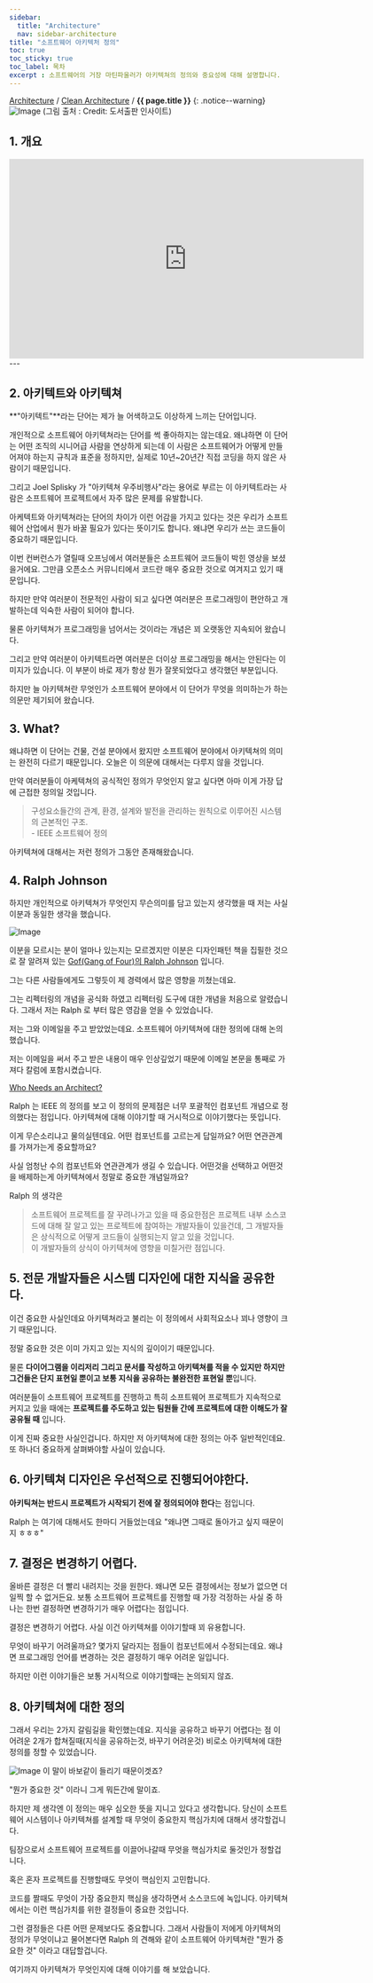 ```yaml
---
sidebar:
  title: "Architecture"
  nav: sidebar-architecture
title: "소프트웨어 아키텍처 정의"
toc: true
toc_sticky: true
toc_label: 목차
excerpt : 소프트웨어의 거장 마틴파울러가 아키텍쳐의 정의와 중요성에 대해 설명합니다.
---
```

[Architecture](/architecture/) / [Clean Architecture](/architecture/clean-architecture/) / **{{ page.title }}**
{: .notice--warning}
![Image](https://img1.daumcdn.net/thumb/R1280x0/?scode=mtistory2&fname=https%3A%2F%2Fblog.kakaocdn.net%2Fdn%2FlxciD%2FbtqG3lIG6ym%2FkcSRUhV2779YNl8j0ELiO1%2Fimg.jpg)
(그림 출처 : Credit: 도서출판 인사이트)
## 1. 개요

<iframe width="640" height="360" src="https://www.youtube-nocookie.com/embed/4E1BHTvhB7Y" frameborder="0" allowfullscreen></iframe>
---

## 2. 아키텍트와 아키텍쳐
**"아키텍트"**라는 단어는 제가 늘 어색하고도 이상하게 느끼는 단어입니다.

개인적으로 소프트웨어 아키텍쳐라는 단어를 썩 좋아하지는 않는데요.
왜냐하면 이 단어는 어떤 조직의 시니어급 사람을 연상하게 되는데
이 사람은 소프트웨어가 어떻게 만들어져야 하는지 규칙과 표준을 정하지만, 실제로 10년~20년간 직접 코딩을 하지 않은 사람이기 때문입니다.

그리고 Joel Splisky 가 "아키텍쳐 우주비행사"라는 용어로 부르는 이 아키텍트라는 사람은
소프트웨어 프로젝트에서 자주 많은 문제를 유발합니다.

아케텍트와 아키텍쳐라는 단어의 차이가 이런 어감을 가지고 있다는 것은 우리가 소프트웨어 산업에서
뭔가 바꿀 필요가 있다는 뜻이기도 합니다.
왜냐면 우리가 쓰는 코드들이 중요하기 때문입니다.

이번 컨버런스가 열릴때 오프닝에서 여러분들은 소프트웨어 코드들이 박힌 영상을 보셨을거에요.
그만큼 오픈소스 커뮤니티에서 코드란 매우 중요한 것으로 여겨지고 있기 때문입니다.

하지만 만약 여러분이 전문적인 사람이 되고 싶다면 여러분은 프로그래밍이 편안하고 개발하는데 익숙한 사람이 되어야 합니다.

물론 아키텍쳐가 프로그래밍을 넘어서는 것이라는 개념은 꾀 오랫동안 지속되어 왔습니다.

그리고 만약 여러분이 아키텍트라면 여러분은 더이상 프로그래밍을 해서는 안된다는 이미지가 있습니다.
이 부분이 바로 제가 항상 뭔가 잘못되었다고 생각했던 부분입니다.

하지만 늘 아키텍쳐란 무엇인가 소프트웨어 분야에서 이 단어가 무엇을 의미하는가 하는 의문만 제기되어 왔습니다.

## 3. What?

왜냐하면 이 단어는 건물, 건설 분야에서 왔지만 소프트웨어 분야에서 아키텍쳐의 의미는 완전히 다르기 때문입니다.
오늘은 이 의문에 대해서는 다루지 않을 것입니다.

만약 여러분들이 아케텍쳐의 공식적인 정의가 무엇인지 알고 싶다면 아마 이게 가장 답에 근접한 정의일 것입니다.

>구성요소들간의 관계, 환경, 설계와 발전을 관리하는 원칙으로 이루어진 시스템의 근본적인 구조.<br/>- IEEE 소프트웨어 정의

아키텍쳐에 대해서는 저런 정의가 그동안 존재해왔습니다.

## 4. Ralph Johnson
하지만 개인적으로 아키텍쳐가 무엇인지 무슨의미를 담고 있는지 생각했을 때 저는 사실 이분과 동일한 생각을 했습니다.

![Image](https://live.staticflickr.com/2331/1499817187_4d208050f1.jpg)

이분을 모르시는 분이 얼마나 있는지는 모르겠지만 이분은 디자인패턴 책을 집필한 것으로 잘 알려져 있는
[Gof(Gang of Four)의 Ralph Johnson](https://en.wikipedia.org/wiki/Ralph_Johnson_(computer_scientist)) 입니다.

그는 다른 사람들에게도 그렇듯이 제 경력에서 많은 영향을 끼쳤는데요.

그는 리펙터링의 개념을 공식화 하였고 리펙터링 도구에 대한 개념을 처음으로 알렸습니다.
그래서 저는 Ralph 로 부터 많은 영감을 얻을 수 있었습니다.

저는 그와 이메일을 주고 받았었는데요.
소프트웨어 아키텍쳐에 대한 정의에 대해 논의했습니다.

저는 이메일을 써서 주고 받은 내용이 매우 인상깊었기 때문에 이메일 본문을 통째로 가져다 칼럼에 포함시켰습니다.

[Who Needs an Architect?](http://martinfowler.com/ieeeSoftware/whoNeedsArchitect.pdf)


Ralph 는 IEEE 의 정의를 보고 이 정의의 문제점은 너무 포괄적인 컴포넌트 개념으로 정의했다는 점입니다.
아키텍쳐에 대해 이야기할 때 거시적으로 이야기했다는 뜻입니다.


이게 무슨소리냐고 물의실텐데요. 어떤 컴포넌트를 고르는게 답일까요? 어떤 연관관계를 가져가는게 중요할까요?

사실 엄청난 수의 컴포넌트와 연관관계가 생길 수 있습니다.
어떤것을 선택하고 어떤것을 배제하는게 아키텍쳐에서 정말로 중요한 개념일까요?

Ralph 의 생각은 

>소프트웨어 프로젝트를 잘 꾸려나가고 있을 때 중요한점은 프로젝트 내부 소스코드에 대해 잘 알고 있는 프로젝트에 참여하는 개발자들이 있을건데, 그 개발자들은 상식적으로 어떻게 코드들이 실행되는지 알고 있을 것입니다.<br/>이 개발자들의 상식이 아키텍쳐에 영향을 미칠거란 점입니다.


## 5. 전문 개발자들은 시스템 디자인에 대한 지식을 공유한다.

이건 중요한 사실인데요 아키텍쳐라고 불리는 이 정의에서 사회적요소나 꾀나 영향이 크기 때문입니다.

정말 중요한 것은 이미 가지고 있는 지식의 깊이이기 때문입니다.

물론 **다이어그램을 이리저리 그리고 문서를 작성하고 아키텍쳐를 적을 수 있지만 하지만 그건들은 단지 표현일 뿐이고 보통 지식을 공유하는 불완전한 표현일 뿐**입니다.

여러분들이 소프트웨어 프로젝트를 진행하고 특히 소프트웨어 프로젝트가 지속적으로 커지고 있을 때에는 **프로젝트를 주도하고 있는 팀원들 간에 프로젝트에 대한 이해도가 잘 공유될 때** 입니다.

이게 진짜 중요한 사실인겁니다. 하지만 저 아키텍쳐에 대한 정의는 아주 일반적인데요. 또 하나더 중요하게 살펴봐야할 사실이 있습니다.

## 6. 아키텍쳐 디자인은 우선적으로 진행되어야한다.
**아키틱쳐는 반드시 프로젝트가 시작되기 전에 잘 정의되어야 한다**는 점입니다.

Ralph 는 여기에 대해서도 한마디 거들었는데요
"왜냐면 그때로 돌아가고 싶지 때문이지 ㅎㅎㅎ"

## 7. 결정은 변경하기 어렵다.
올바른 결정은 더 빨리 내려지는 것을 원한다.
왜냐면 모든 결정에서는 정보가 없으면 더 일찍 할 수 없거든요. 보통 소프트웨어 프로젝트를 진행할 때 가장 걱정하는 사실 중 하나는 한번 결정하면 변경하기가 매우 어렵다는 점입니다.

결정은 변경하기 어렵다.
사실 이건 아키텍쳐를 이야기할때 꾀 유용합니다.

무엇이 바꾸기 어려울까요?
몇가지 달라지는 점들이 컴포넌트에서 수정되는데요.
왜냐면 프로그래밍 언어를 변경하는 것은 결정하기 매우 어려운 일입니다.

하지만 이런 이야기들은 보통 거시적으로 이야기할때는 논의되지 않죠.

## 8. 아키텍쳐에 대한 정의
그래서 우리는 2가지 갈림길을 확인했는데요.
지식을 공유하고 바꾸기 어렵다는 점 이 어려운 2개가 합쳐질때(지식을 공유하는것, 바꾸기 어려운것) 비로소 아키텍쳐에 대한 정의를 정할 수 있었습니다.

![Image](https://drive.google.com/uc?export=view&id=1dO3Q6yLIWABUSd67Cm0n_fLjJqvNBNWn)
이 말이 바보같이 들리기 때문이겟죠?

"뭔가 중요한 것" 이라니 그게 뭐든간에 말이죠.

하지만 제 생각엔 이 정의는 매우 심오한 뜻을 지니고 있다고 생각합니다.
당신이 소프트웨어 시스템이나 아키텍쳐를 설계할 때 무엇이 중요한지 핵심가치에 대해서 생각할겁니다.

팀장으로서 소프트웨어 프로젝트를 이끌어나갈때 무엇을 핵심가치로 둘것인가 정할겁니다.

혹은 혼자 프로젝트를 진행할때도 무엇이 핵심인지 고민합니다.

코드를 짤때도 무엇이 가장 중요한지 핵심을 생각하면서 소스코드에 녹입니다.
아키텍쳐에서는 이런 핵심가치를 위한 결정들이 중요한 것입니다.

그런 결정들은 다른 어떤 문제보다도 중요합니다.
그래서 사람들이 저에게 아키텍쳐의 정의가 무엇이냐고 물어본다면 Ralph 의 견해와 같이 소프트웨어 아키텍쳐란 "뭔가 중요한 것" 이라고 대답할겁니다.

여기까지 아키텍쳐가 무엇인지에 대해 이야기를 해 보았습니다.



